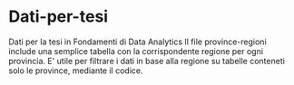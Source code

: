 # Dati-per-tesi
Dati per la tesi in Fondamenti di Data Analytics
Il file province-regioni include una semplice tabella con la corrispondente regione per ogni provincia. 
E' utile per filtrare i dati in base alla regione su tabelle conteneti solo le province, mediante il codice.


